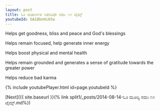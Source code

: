 ```yaml
---
layout: post
title: ಓಂ ಮಹಾರ್ಣವ ನಿಪನವಿಧೇ ನಮಃ ೧೧ ಟೈಮ್ಸ್
youtubeId: GA18bnHi6tw
---
```

 
 
Helps get goodness, bliss and peace and God's blessings
 
Helps remain focused, help generate inner energy 
 
Helps boost physical and mental health 
 
Helps remain grounded and generates a sense of gratitude towards the greater power 
 
Helps reduce bad karma
 
 
 
 


{% include youtubePlayer.html id=page.youtubeId %}
 
[Next]({{ site.baseurl }}{% link  split1/_posts/2014-08-14-ಓಂ ಮೂಲ್ಯ ನಮಃ ೧೧ ಟೈಮ್ಸ್.md%})
 
